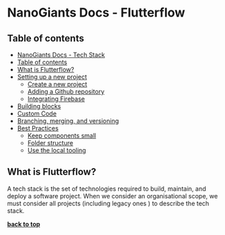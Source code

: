 # NanoGiants Docs - Flutterflow

<!-- section: Introduction -->
<!-- Describe what this document refers to. At what target audience is it aimed? -->

## Table of contents

<!-- section: Table of contents -->
<!-- This shows what sections are covered in this document and gives the reader the possibility to jump to a specific section. It is highly recommended to use a TOC. -->
<!-- This has two items called first and second respectively. Remove them and use your own -->

- [NanoGiants Docs - Tech Stack](#nanogiants-docs---tech-stack)
- [Table of contents](#table-of-contents)
- [What is Flutterflow?](#what-is-a-tech-stack)
- [Setting up a new project](#setting-up-a-new-project)
  - [Create a new project](#create-a-new-project)
  - [Adding a Github repository](#adding-a-github-repository)
  - [Integrating Firebase](#integrating-firebase)
- [Building blocks](#buildingblocks)
- [Custom Code](#customcode)
- [Branching, merging, and versioning](#branching-merging-and-versioning)
- [Best Practices](#how-do-we-visualize-our-tech-stack)
  - [Keep components small](#keep-components-small)
  - [Folder structure](#folder-structure)
  - [Use the local tooling](#use-the-local-tooling)

<!-- section: Content -->
<!-- This the actual content. -->

## What is Flutterflow?

A tech stack is the set of technologies required to build, maintain, and deploy a software project. When we consider an organisational scope, we must consider all projects (including legacy ones ) to describe the tech stack.

**[back to top](#table-of-contents)**
